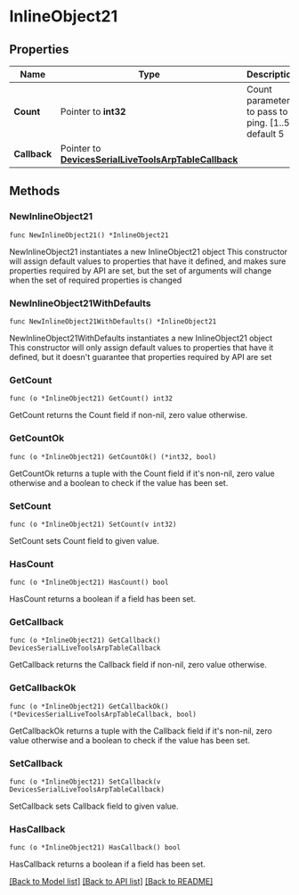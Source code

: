# InlineObject21

## Properties

Name | Type | Description | Notes
------------ | ------------- | ------------- | -------------
**Count** | Pointer to **int32** | Count parameter to pass to ping. [1..5], default 5 | [optional] 
**Callback** | Pointer to [**DevicesSerialLiveToolsArpTableCallback**](DevicesSerialLiveToolsArpTableCallback.md) |  | [optional] 

## Methods

### NewInlineObject21

`func NewInlineObject21() *InlineObject21`

NewInlineObject21 instantiates a new InlineObject21 object
This constructor will assign default values to properties that have it defined,
and makes sure properties required by API are set, but the set of arguments
will change when the set of required properties is changed

### NewInlineObject21WithDefaults

`func NewInlineObject21WithDefaults() *InlineObject21`

NewInlineObject21WithDefaults instantiates a new InlineObject21 object
This constructor will only assign default values to properties that have it defined,
but it doesn't guarantee that properties required by API are set

### GetCount

`func (o *InlineObject21) GetCount() int32`

GetCount returns the Count field if non-nil, zero value otherwise.

### GetCountOk

`func (o *InlineObject21) GetCountOk() (*int32, bool)`

GetCountOk returns a tuple with the Count field if it's non-nil, zero value otherwise
and a boolean to check if the value has been set.

### SetCount

`func (o *InlineObject21) SetCount(v int32)`

SetCount sets Count field to given value.

### HasCount

`func (o *InlineObject21) HasCount() bool`

HasCount returns a boolean if a field has been set.

### GetCallback

`func (o *InlineObject21) GetCallback() DevicesSerialLiveToolsArpTableCallback`

GetCallback returns the Callback field if non-nil, zero value otherwise.

### GetCallbackOk

`func (o *InlineObject21) GetCallbackOk() (*DevicesSerialLiveToolsArpTableCallback, bool)`

GetCallbackOk returns a tuple with the Callback field if it's non-nil, zero value otherwise
and a boolean to check if the value has been set.

### SetCallback

`func (o *InlineObject21) SetCallback(v DevicesSerialLiveToolsArpTableCallback)`

SetCallback sets Callback field to given value.

### HasCallback

`func (o *InlineObject21) HasCallback() bool`

HasCallback returns a boolean if a field has been set.


[[Back to Model list]](../README.md#documentation-for-models) [[Back to API list]](../README.md#documentation-for-api-endpoints) [[Back to README]](../README.md)


